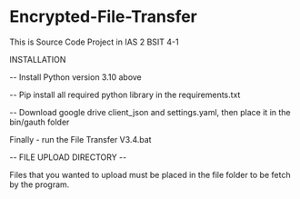 # Encrypted-File-Transfer
This is Source Code Project in IAS 2 BSIT 4-1 

INSTALLATION 

-- Install Python version 3.10 above

-- Pip install all required python library in the requirements.txt

-- Download google drive client_json and settings.yaml, then place it in the bin/gauth folder

Finally - run the File Transfer V3.4.bat

-- FILE UPLOAD DIRECTORY -- 

Files that you wanted to upload must be placed in the file folder to be fetch by the program.
